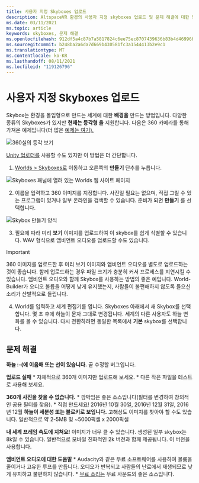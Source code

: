 ```yaml
---
title: 사용자 지정 Skyboxes 업로드
description: AltspaceVR 환경의 사용자 지정 skyboxes 업로드 및 문제 해결에 대한 단계별 지침을 가져옵니다.
ms.date: 03/11/2021
ms.topic: article
keywords: skyboxes, 문제 해결
ms.openlocfilehash: 912df5a4c87b7a5817824c6ee75ec8707439636b83b4d46996bbc4129ee6e9de
ms.sourcegitcommit: b248ba2a6da7d669b430581fc3a1544413b2e9c1
ms.translationtype: MT
ms.contentlocale: ko-KR
ms.lasthandoff: 08/11/2021
ms.locfileid: "119126796"
---
```

# <a name="uploading-custom-skyboxes"></a>사용자 지정 Skyboxes 업로드

Skybox는 환경을 몰입형으로 만드는 세계에 대한 **배경을** 만드는 방법입니다. 다양한 종류의 Skyboxes가 있지만 **현재는 등각형 을** 지원합니다. 다음은 360 카메라를 통해 가져온 예제입니다(더 많은 [예제는 여기).](http://moments.mankindforward.com/) 

![360실의 등각 보기](images/custom-skyboxes-img-01.jpeg)

[Unity 업로더를](world-building-toolkit-getting-started.md) 사용할 수도 있지만 이 방법은 더 간단합니다.

1. [Worlds > Skyboxes로](https://account.altvr.com/skyboxes) 이동하고 오른쪽의 **만들기** 단추를 누릅니다.

![Skyboxes 패널에 열려 있는 Worlds 웹 사이트 페이지](images/custom-skyboxes-img-02.png)

2. 이름을 입력하고 360 이미지를 지정합니다. 사진일 필요는 없으며, 직접 그릴 수 있는 프로그램이 있거나 일부 온라인을 검색할 수 있습니다. 준비가 되면 **만들기** 를 선택합니다. 

![Skybox 만들기 양식](images/custom-skyboxes-img-03.png)

3. 필요에 따라 미리 **보기** 이미지를 업로드하여 이 skybox를 쉽게 식별할 수 있습니다. WAV 형식으로 앰비언트 오디오를 업로드할 수도 있습니다. 

> [!IMPORTANT]
> 360 이미지를 업로드한 후 미리 보기 이미지와 앰비언트 오디오를 별도로 업로드하는 것이 좋습니다. 함께 업로드하는 경우 파일 크기가 충분히 커서 프로세스를 지연시킬 수 있습니다. [](https://account.altvr.com/worlds/1004174988393054363/spaces/1084431533181240311) 앰비언트 오디오와 함께 Skybox를 사용하는 방법의 좋은 예입니다. World-Builder가 오디오 볼륨을 어떻게 낮게 유지했는지, 사람들이 불편해하지 않도록 들으신 소리가 산발적으로 들립니다. 

4. World를 입력하고 세계 편집기를 엽니다. Skyboxes 아래에서 새 Skybox를 선택합니다. 몇 초 후에 하늘이 문자 그대로 변경됩니다. 세계의 다른 사용자도 하늘 변화를 볼 수 있습니다. 다시 전환하려면 동일한 목록에서 **기본** skybox를 선택합니다. 

## <a name="troubleshooting"></a>문제 해결

**하늘 :-(에 이음매 또는 선이 있습니다.** 곧 수정할 버그입니다.

**업로드 실패**
    * 자체적으로 360개 이미지만 업로드해 보세요.
    * 다른 작은 파일을 테스트로 사용해 보세요.

**360개 사진을 찾을 수 없습니다.**
    * 깜박임은 좋은 소스입니다(필터를 변경하여 창의적인 공용 필터를 찾음).
    * 직접 만드세요! 2016년 10월 30일, 2016년 12월 31일, 2016년 12월 
**하늘이 세분성 또는 블로키로 보입니다.** 고해상도 이미지를 찾아야 할 수도 있습니다. 일반적으로 약 2-5MB 및 ~5000픽셀 x 2000픽셀

**내 세계 프레임 속도에 지쳐요!**
이미지가 너무 클 수 있습니다. 생성된 일부 skybox는 8k일 수 있습니다. 일반적으로 모바일 친화적인 2k 버전과 함께 제공됩니다. 이 버전을 사용합니다.

**앰비언트 오디오에 대한 도움말**
    * Audacity와 같은 무료 소프트웨어를 사용하여 볼륨을 줄이거나 고유한 루프를 만듭니다. 오디오가 반복되고 사람들의 난로에서 재생되므로 낮게 유지하고 불편하지 않습니다.
    * [무료 소리는](https://freesound.org/) 무료 사운드의 좋은 소스입니다.
